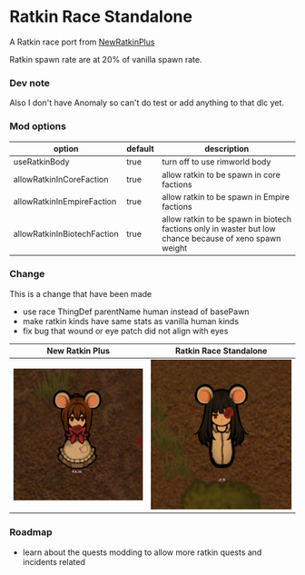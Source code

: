 # Ratkin Race Standalone

A Ratkin race port from [NewRatkinPlus](https://steamcommunity.com/workshop/filedetails/?id=1578693166)

Ratkin spawn rate are at 20% of vanilla spawn rate.

### Dev note

Also I don't have Anomaly so can't do test or add anything to that dlc yet.

### Mod options

| option | default | description |
| --- | --- | --- |
| useRatkinBody | true | turn off to use rimworld body |
| allowRatkinInCoreFaction | true | allow ratkin to be spawn in core factions |
| allowRatkinInEmpireFaction | true | allow ratkin to be spawn in Empire factions |
| allowRatkinInBiotechFaction | true | allow ratkin to be spawn in biotech factions only in waster but low chance because of xeno spawn weight |

### Change

This is a change that have been made

- use race ThingDef parentName human instead of basePawn
- make ratkin kinds have same stats as vanilla human kinds 
- fix bug that wound or eye patch did not align with eyes

| New Ratkin Plus | Ratkin Race Standalone |
| --- | --- |
| ![Eye Wound Original](/Picture/eye_wound_newratkinplus.png) | ![Eye Wound Original](/Picture/eye_wound_ratkinracestandalone.png) |

### Roadmap

- learn about the quests modding to allow more ratkin quests and incidents related
